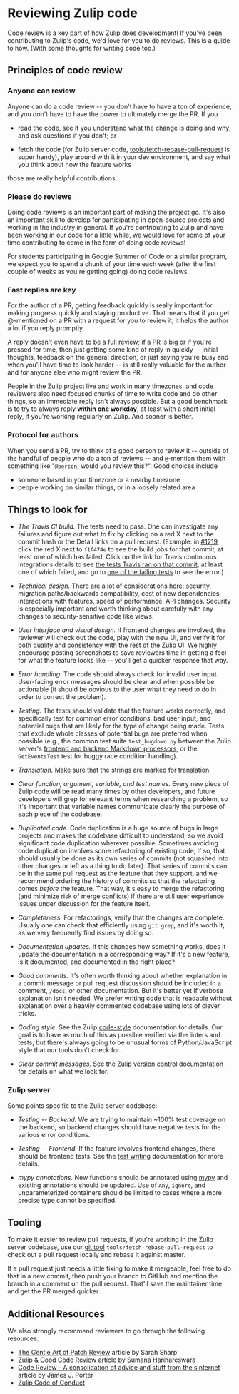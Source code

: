 # Reviewing Zulip code

Code review is a key part of how Zulip does development!  If you've
been contributing to Zulip's code, we'd love for you to do reviews.
This is a guide to how.  (With some thoughts for writing code too.)

## Principles of code review

### Anyone can review

Anyone can do a code review -- you don't have to have a ton of
experience, and you don't have to have the power to ultimately merge
the PR. If you

* read the code, see if you understand what the change is
  doing and why, and ask questions if you don't; or

* fetch the code (for Zulip server code,
  [tools/fetch-rebase-pull-request][git tool] is super handy), play around
  with it in your dev environment, and say what you think about how
  the feature works

those are really helpful contributions.

### Please do reviews

Doing code reviews is an important part of making the project go.
It's also an important skill to develop for participating in
open-source projects and working in the industry in general.  If
you're contributing to Zulip and have been working in our code for a
little while, we would love for some of your time contributing to come
in the form of doing code reviews!

For students participating in Google Summer of Code or a similar
program, we expect you to spend a chunk of your time each week (after
the first couple of weeks as you're getting going) doing code reviews.

### Fast replies are key

For the author of a PR, getting feedback quickly is really important
for making progress quickly and staying productive.  That means that
if you get @-mentioned on a PR with a request for you to review it,
it helps the author a lot if you reply promptly.

A reply doesn't even have to be a full review; if a PR is big or if
you're pressed for time, then just getting some kind of reply in
quickly -- initial thoughts, feedback on the general direction, or
just saying you're busy and when you'll have time to look harder -- is
still really valuable for the author and for anyone else who might
review the PR.

People in the Zulip project live and work in many timezones, and code
reviewers also need focused chunks of time to write code and do other
things, so an immediate reply isn't always possible.  But a good
benchmark is to try to always reply **within one workday**, at least
with a short initial reply, if you're working regularly on Zulip.  And
sooner is better.

### Protocol for authors

When you send a PR, try to think of a good person to review it --
outside of the handful of people who do a ton of reviews -- and
`@`-mention them with something like "`@person`, would you review
this?". Good choices include
* someone based in your timezone or a nearby timezone
* people working on similar things, or in a loosely related area

## Things to look for

* *The Travis CI build.* The tests need to pass. One can investigate
  any failures and figure out what to fix by clicking on a red X next
  to the commit hash or the Detail links on a pull request. (Example:
  in [#1219](https://github.com/zulip/zulip/pull/1219), click the red
  X next to `f1f474e` to see the build jobs for that commit, at least
  one of which has failed. Click on the link for Travis continuous
  integrations details to see [the tests Travis ran on that
  commit](https://travis-ci.org/zulip/zulip/builds/144300899), at
  least one of which failed, and go to [one of the failing
  tests](https://travis-ci.org/zulip/zulip/jobs/144300901) to see the
  error.)

* *Technical design.* There are a lot of considerations here:
  security, migration paths/backwards compatibility, cost of new
  dependencies, interactions with features, speed of performance, API
  changes.  Security is especially important and worth thinking about
  carefully with any changes to security-sensitive code like views.

* *User interface and visual design.* If frontend changes are
  involved, the reviewer will check out the code, play with the new
  UI, and verify it for both quality and consistency with the rest of
  the Zulip UI.  We highly encourage posting screenshots to save
  reviewers time in getting a feel for what the feature looks like --
  you'll get a quicker response that way.

* *Error handling.* The code should always check for invalid user
  input.  User-facing error messages should be clear and when possible
  be actionable (it should be obvious to the user what they need to do
  in order to correct the problem).

* *Testing.* The tests should validate that the feature works
  correctly, and specifically test for common error conditions, bad
  user input, and potential bugs that are likely for the type of
  change being made.  Tests that exclude whole classes of potential
  bugs are preferred when possible (e.g., the common test suite
  `test_bugdown.py` between the Zulip server's [frontend and backend
  Markdown processors](../subsystems/markdown.html), or the `GetEventsTest` test for
  buggy race condition handling).

* *Translation.* Make sure that the strings are marked for
  [translation].

* *Clear function, argument, variable, and test names.* Every new
  piece of Zulip code will be read many times by other developers, and
  future developers will grep for relevant terms when researching a
  problem, so it's important that variable names communicate clearly
  the purpose of each piece of the codebase.

* *Duplicated code.* Code duplication is a huge source of bugs in
  large projects and makes the codebase difficult to understand, so we
  avoid significant code duplication wherever possible.  Sometimes
  avoiding code duplication involves some refactoring of existing
  code; if so, that should usually be done as its own series of
  commits (not squashed into other changes or left as a thing to do
  later). That series of commits can be in the same pull request as
  the feature that they support, and we recommend ordering the history
  of commits so that the refactoring comes *before* the feature. That
  way, it's easy to merge the refactoring (and minimize risk of merge
  conflicts) if there are still user experience issues under
  discussion for the feature itself.

* *Completeness.* For refactorings, verify that the changes are
  complete.  Usually one can check that efficiently using `git grep`,
  and it's worth it, as we very frequently find issues by doing so.

* *Documentation updates.*  If this changes how something works, does it
  update the documentation in a corresponding way?  If it's a new
  feature, is it documented, and documented in the right place?

* *Good comments.* It's often worth thinking about whether explanation
  in a commit message or pull request discussion should be included in
  a comment, `/docs`, or other documentation. But it's better yet if
  verbose explanation isn't needed. We prefer writing code that is
  readable without explanation over a heavily commented codebase using
  lots of clever tricks.

* *Coding style.* See the Zulip [code-style] documentation for
  details.  Our goal is to have as much of this as possible verified
  via the linters and tests, but there's always going to be unusual
  forms of Python/JavaScript style that our tools don't check for.

* *Clear commit messages.* See the [Zulip version
  control][commit-messages] documentation for details on what we look
  for.

### Zulip server

Some points specific to the Zulip server codebase:

* *Testing -- Backend.* We are trying to maintain ~100% test coverage
  on the backend, so backend changes should have negative tests for
  the various error conditions.

* *Testing -- Frontend.* If the feature involves frontend changes,
  there should be frontend tests.  See the [test
  writing][test-writing] documentation for more details.

* *mypy annotations.* New functions should be annotated using [mypy]
  and existing annotations should be updated.  Use of `Any`, `ignore`,
  and unparameterized containers should be limited to cases where a
  more precise type cannot be specified.

## Tooling

To make it easier to review pull requests, if you're working in the
Zulip server codebase, use our [git tool]
`tools/fetch-rebase-pull-request` to check out a pull request locally
and rebase it against master.

If a pull request just needs a little fixing to make it mergeable,
feel free to do that in a new commit, then push your branch to GitHub
and mention the branch in a comment on the pull request. That'll save
the maintainer time and get the PR merged quicker.

## Additional Resources

We also strongly recommend reviewers to go through the following resources.

* [The Gentle Art of Patch Review](http://sarah.thesharps.us/2014/09/01/the-gentle-art-of-patch-review/)
  article by Sarah Sharp
* [Zulip & Good Code Review](https://www.harihareswara.net/sumana/2016/05/17/0)
  article by Sumana Harihareswara
* [Code Review - A consolidation of advice and stuff from the
   sinternet](https://gist.github.com/porterjamesj/002fb27dd70df003646df46f15e898de)
  article by James J. Porter
* [Zulip Code of Conduct](../code-of-conduct.html)

[code-style]: ../contributing/code-style.html
[commit-messages]: ../contributing/version-control.html#commit-messages
[test-writing]: ../testing/testing.html
[mypy]: ../testing/mypy.html
[git tool]: ../git/zulip-tools.html#fetch-a-pull-request-and-rebase
[translation]: ../translating/translating.html
